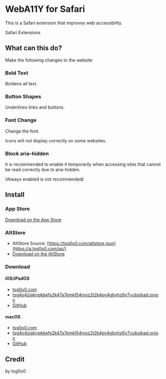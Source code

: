 # WebA11Y for Safari

This is a Safari extension that improves web accessibility.

Safari Extensions

## What can this do?

Make the following changes to the website

### Bold Text

Boldens all text.

### Button Shapes

Underlines links and buttons.

### Font Change

Change the font.

Icons will not display correctly on some websites.

### Block aria-hidden

It is recommended to enable it temporarily when accessing sites that cannot be read correctly due to aria-hidden.

(Always enabled is not recommended)

## Install

### App Store

[Download on the App Store](https://apps.apple.com/app/weba11y/id1663119196)

### AltStore

- AltStore Source: [https://tsg0o0.com/altstore.json](https://a.tsg0o0.com/as/)
- [Download on the AltStore](https://a.tsg0o0.com/as/weba11y/)

### Download

#### iOS/iPadOS

- [tsg0o0.com](https://tsg0o0.com/resource/app/weba11y/ios/WebA11Y.ipa)
- [tsg4o4zjaknpkbefs2k47a7emkl54moz2t2k4py4gbyhz6v7vubsjbad.onion](http://tsg4o4zjaknpkbefs2k47a7emkl54moz2t2k4py4gbyhz6v7vubsjbad.onion/resource/app/weba11y/ios/WebA11Y.ipa)
- [GitHub](https://github.com/tsg0o0/WebA11Y/releases)

#### macOS

- [tsg0o0.com](https://tsg0o0.com/resource/app/weba11y/macos/WebA11Y.zip)
- [tsg4o4zjaknpkbefs2k47a7emkl54moz2t2k4py4gbyhz6v7vubsjbad.onion](http://tsg4o4zjaknpkbefs2k47a7emkl54moz2t2k4py4gbyhz6v7vubsjbad.onion/resource/app/weba11y/macos/WebA11Y.zip)
- [GitHub](https://github.com/tsg0o0/WebA11Y/releases)

## Credit

by tsg0o0

